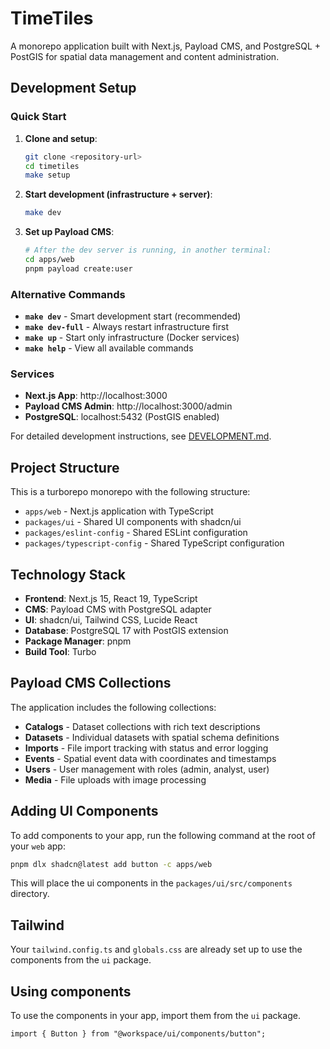 # TimeTiles

A monorepo application built with Next.js, Payload CMS, and PostgreSQL + PostGIS for spatial data management and content administration.

## Development Setup

### Quick Start

1. **Clone and setup**:

   ```bash
   git clone <repository-url>
   cd timetiles
   make setup
   ```

2. **Start development (infrastructure + server)**:

   ```bash
   make dev
   ```

3. **Set up Payload CMS**:

   ```bash
   # After the dev server is running, in another terminal:
   cd apps/web
   pnpm payload create:user
   ```

### Alternative Commands

- **`make dev`** - Smart development start (recommended)
- **`make dev-full`** - Always restart infrastructure first
- **`make up`** - Start only infrastructure (Docker services)
- **`make help`** - View all available commands

### Services

- **Next.js App**: http://localhost:3000
- **Payload CMS Admin**: http://localhost:3000/admin
- **PostgreSQL**: localhost:5432 (PostGIS enabled)

For detailed development instructions, see [DEVELOPMENT.md](./DEVELOPMENT.md).

## Project Structure

This is a turborepo monorepo with the following structure:

- `apps/web` - Next.js application with TypeScript
- `packages/ui` - Shared UI components with shadcn/ui
- `packages/eslint-config` - Shared ESLint configuration
- `packages/typescript-config` - Shared TypeScript configuration

## Technology Stack

- **Frontend**: Next.js 15, React 19, TypeScript
- **CMS**: Payload CMS with PostgreSQL adapter
- **UI**: shadcn/ui, Tailwind CSS, Lucide React
- **Database**: PostgreSQL 17 with PostGIS extension
- **Package Manager**: pnpm
- **Build Tool**: Turbo

## Payload CMS Collections

The application includes the following collections:

- **Catalogs** - Dataset collections with rich text descriptions
- **Datasets** - Individual datasets with spatial schema definitions
- **Imports** - File import tracking with status and error logging
- **Events** - Spatial event data with coordinates and timestamps
- **Users** - User management with roles (admin, analyst, user)
- **Media** - File uploads with image processing

## Adding UI Components

To add components to your app, run the following command at the root of your `web` app:

```bash
pnpm dlx shadcn@latest add button -c apps/web
```

This will place the ui components in the `packages/ui/src/components` directory.

## Tailwind

Your `tailwind.config.ts` and `globals.css` are already set up to use the components from the `ui` package.

## Using components

To use the components in your app, import them from the `ui` package.

```tsx
import { Button } from "@workspace/ui/components/button";
```
